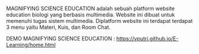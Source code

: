 MAGNIFYING SCIENCE EDUCATION adalah sebuah platform website education biologi yang berbasis multimedia.
Website ini dibuat untuk memenuhi tugas sistem multimedia. Diplatform website ini terdapat terdapat 3 menu yaitu Materi, Kuis, dan Room Chat.

DEMO MAGNIFYING SCIENCE EDUCATION :
https://vputri.github.io/E-Learning/home.html
